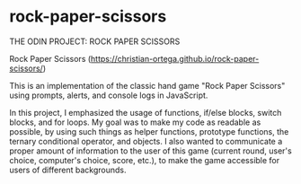 # rock-paper-scissors

THE ODIN PROJECT: ROCK PAPER SCISSORS

Rock Paper Scissors (https://christian-ortega.github.io/rock-paper-scissors/)

This is an implementation of the classic hand game "Rock Paper Scissors" using prompts, alerts, and console logs in JavaScript.

In this project, I emphasized the usage of functions, if/else blocks, switch blocks, and for loops. My goal was to make my code as readable as possible, by using such things as helper functions, prototype functions, the ternary conditional operator, and objects. I also wanted to communicate a proper amount of information to the user of this game (current round, user's choice, computer's choice, score, etc.), to make the game accessible for users of different backgrounds. 
